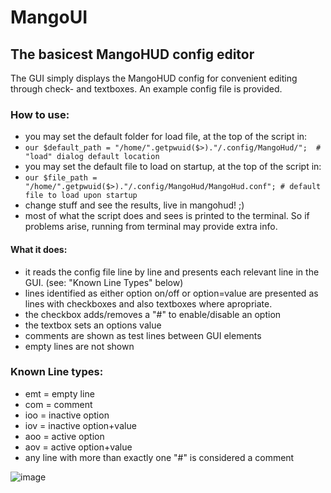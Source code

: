 # MangoUI
The basicest MangoHUD config editor
------------------------------------
The GUI simply displays the MangoHUD config for convenient editing through check- and textboxes.
An example config file is provided.

### How to use:
- you may set the default folder for load file, at the top of the script in:
- `our $default_path = "/home/".getpwuid($>)."/.config/MangoHud/";  # "load" dialog default location`
- you may set the default file to load on startup, at the top of the script in:
- `our $file_path = "/home/".getpwuid($>)."/.config/MangoHud/MangoHud.conf"; # default file to load upon startup`
- change stuff and see the results, live in mangohud! ;)
- most of what the script does and sees is printed to the terminal. So if problems arise, running from terminal may provide extra info.

#### What it does:
- it reads the config file line by line and presents each relevant line in the GUI. (see: "Known Line Types" below)
- lines identified as either option on/off or option=value are presented as lines with checkboxes and also textboxes where apropriate.
- the checkbox adds/removes a "#" to enable/disable an option
- the textbox sets an options value
- comments are shown as test lines between GUI elements
- empty lines are not shown

### Known Line types:
- emt = empty line
- com = comment
- ioo = inactive option
- iov = inactive option+value
- aoo = active option
- aov = active option+value
- any line with more than exactly one "#" is considered a comment

![image](https://github.com/user-attachments/assets/1abdc47c-d58d-4ec7-99c3-0dc12f37301d)
